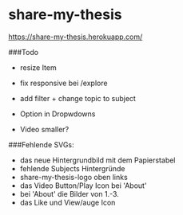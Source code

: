 # share-my-thesis

https://share-my-thesis.herokuapp.com/ 


###Todo
- resize Item
- fix responsive bei /explore
- add filter + change topic to subject

- Option in Dropwdowns
- Video smaller?

###Fehlende SVGs:
- das neue Hintergrundbild mit dem Papierstabel 
- fehlende Subjects Hintergründe
- share-my-thesis-logo oben links
- das Video Button/Play Icon bei 'About'
- bei 'About' die Bilder von 1.-3. 
- das Like und View/auge Icon